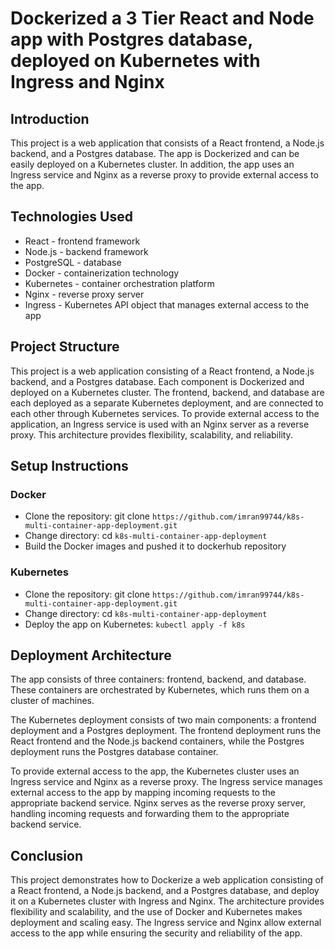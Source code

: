 # Dockerized a 3 Tier React and Node app with Postgres database, deployed on Kubernetes with Ingress and Nginx

## Introduction
This project is a web application that consists of a React frontend, a Node.js backend, and a Postgres database. The app is Dockerized and can be easily deployed on a Kubernetes cluster. In addition, the app uses an Ingress service and Nginx as a reverse proxy to provide external access to the app.


## Technologies Used
- React - frontend framework
- Node.js - backend framework
- PostgreSQL - database
- Docker - containerization technology
- Kubernetes - container orchestration platform
- Nginx - reverse proxy server
- Ingress - Kubernetes API object that manages external access to the app

## Project Structure
This project is a web application consisting of a React frontend, a Node.js backend, and a Postgres database. Each component is Dockerized and deployed on a Kubernetes cluster. The frontend, backend, and database are each deployed as a separate Kubernetes deployment, and are connected to each other through Kubernetes services. To provide external access to the application, an Ingress service is used with an Nginx server as a reverse proxy. This architecture provides flexibility, scalability, and reliability.


## Setup Instructions
### Docker
- Clone the repository: git clone `https://github.com/imran99744/k8s-multi-container-app-deployment.git`
- Change directory: cd `k8s-multi-container-app-deployment`
- Build the Docker images and pushed it to dockerhub repository

### Kubernetes
- Clone the repository: git clone `https://github.com/imran99744/k8s-multi-container-app-deployment.git`
- Change directory: cd `k8s-multi-container-app-deployment`
- Deploy the app on Kubernetes: `kubectl apply -f k8s`

## Deployment Architecture
The app consists of three containers: frontend, backend, and database. These containers are orchestrated by Kubernetes, which runs them on a cluster of machines.

The Kubernetes deployment consists of two main components: a frontend deployment and a Postgres deployment. The frontend deployment runs the React frontend and the Node.js backend containers, while the Postgres deployment runs the Postgres database container.

To provide external access to the app, the Kubernetes cluster uses an Ingress service and Nginx as a reverse proxy. The Ingress service manages external access to the app by mapping incoming requests to the appropriate backend service. Nginx serves as the reverse proxy server, handling incoming requests and forwarding them to the appropriate backend service.

## Conclusion
This project demonstrates how to Dockerize a web application consisting of a React frontend, a Node.js backend, and a Postgres database, and deploy it on a Kubernetes cluster with Ingress and Nginx. The architecture provides flexibility and scalability, and the use of Docker and Kubernetes makes deployment and scaling easy. The Ingress service and Nginx allow external access to the app while ensuring the security and reliability of the app.
